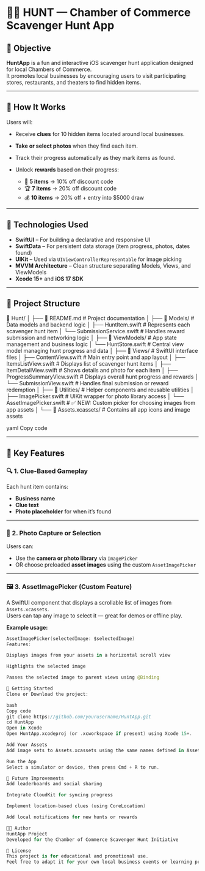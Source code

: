 # 🕵️‍♀️ HUNT — Chamber of Commerce Scavenger Hunt App

## 🎯 Objective
**HuntApp** is a fun and interactive iOS scavenger hunt application designed for local Chambers of Commerce.  
It promotes local businesses by encouraging users to visit participating stores, restaurants, and theaters to find hidden items.

---

## 👟 How It Works
Users will:

- Receive **clues** for 10 hidden items located around local businesses.  
- **Take or select photos** when they find each item.  
- Track their progress automatically as they mark items as found.  
- Unlock **rewards** based on their progress:

  - 🏅 **5 items** → 10% off discount code  
  - 🏆 **7 items** → 20% off discount code  
  - 💰 **10 items** → 20% off + entry into $5000 draw  

---

## 🧩 Technologies Used
- **SwiftUI** – For building a declarative and responsive UI  
- **SwiftData** – For persistent data storage (item progress, photos, dates found)  
- **UIKit** – Used via `UIViewControllerRepresentable` for image picking  
- **MVVM Architecture** – Clean structure separating Models, Views, and ViewModels  
- **Xcode 15+** and **iOS 17 SDK**

---

## 📁 Project Structure
📁 Hunt/
│
├── 📄 README.md # Project documentation
│
├── 📂 Models/ # Data models and backend logic
│ ├── HuntItem.swift # Represents each scavenger hunt item
│ └── SubmissionService.swift # Handles reward submission and networking logic
│
├── 📂 ViewModels/ # App state management and business logic
│ └── HuntStore.swift # Central view model managing hunt progress and data
│
├── 📂 Views/ # SwiftUI interface files
│ ├── ContentView.swift # Main entry point and app layout
│ ├── ItemsListView.swift # Displays list of scavenger hunt items
│ ├── ItemDetailView.swift # Shows details and photo for each item
│ ├── ProgressSummaryView.swift # Displays overall hunt progress and rewards
│ └── SubmissionView.swift # Handles final submission or reward redemption
│
├── 📂 Utilities/ # Helper components and reusable utilities
│ ├── ImagePicker.swift # UIKit wrapper for photo library access
│ └── AssetImagePicker.swift # ✅ NEW: Custom picker for choosing images from app assets
│
└── 📂 Assets.xcassets/ # Contains all app icons and image assets

yaml
Copy code

---

## 🌟 Key Features

### 🔍 1. Clue-Based Gameplay
Each hunt item contains:
- **Business name**
- **Clue text**
- **Photo placeholder** for when it’s found

---

### 📸 2. Photo Capture or Selection
Users can:
- Use the **camera or photo library** via `ImagePicker`
- OR choose preloaded **asset images** using the custom `AssetImagePicker`

---

### 🖼️ 3. AssetImagePicker (Custom Feature)
A SwiftUI component that displays a scrollable list of images from `Assets.xcassets`.  
Users can tap any image to select it — great for demos or offline play.

**Example usage:**
```swift
AssetImagePicker(selectedImage: $selectedImage)
Features:

Displays images from your assets in a horizontal scroll view

Highlights the selected image

Passes the selected image to parent views using @Binding

🚀 Getting Started
Clone or Download the project:

bash
Copy code
git clone https://github.com/yourusername/HuntApp.git
cd HuntApp
Open in Xcode
Open HuntApp.xcodeproj (or .xcworkspace if present) using Xcode 15+.

Add Your Assets
Add image sets to Assets.xcassets using the same names defined in AssetImagePicker.

Run the App
Select a simulator or device, then press Cmd + R to run.

🧱 Future Improvements
Add leaderboards and social sharing

Integrate CloudKit for syncing progress

Implement location-based clues (using CoreLocation)

Add local notifications for new hunts or rewards

👨‍💻 Author
HuntApp Project
Developed for the Chamber of Commerce Scavenger Hunt Initiative

🪪 License
This project is for educational and promotional use.
Feel free to adapt it for your own local business events or learning projects.


